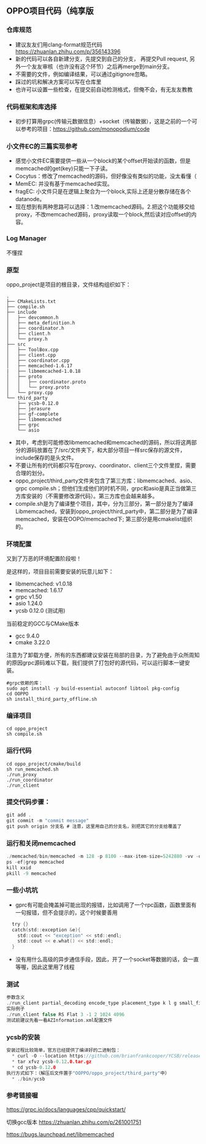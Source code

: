 ## OPPO项目代码（纯享版
### 仓库规范
* 建议友友们用clang-format规范代码
https://zhuanlan.zhihu.com/p/356143396
* 新的代码可以各自新建分支，先提交到自己的分支，
再提交Pull request, 另外一个友友审核（也许没有这个环节）之后再merge到main分支。
* 不需要的文件，例如编译结果，可以通过gitignore忽略。
* 踩过的坑和解决方案可以写在仓库里
* 也许可以设置一些检查，在提交前自动检测格式，但俺不会，有无友友教教


### 代码框架和库选择
* 初步打算用grpc(传输元数据信息）+socket（传输数据），这是之前的一个可以参考的项目：https://github.com/monopodium/code

### 小文件EC的三篇实现参考
* 感觉小文件EC需要提供一些从一个block的某个offset开始读的函数，但是memcached的get(key)只能一下子读。
* Cocytus：修改了memcached的源码，但好像没有类似的功能，没太看懂（
* MemEC: 并没有基于memcached实现。
* fragEC: 小文件只是在逻辑上聚合为一个block,实际上还是分散存储在各个datanode。
* 现在想到有两种思路可以选择：1.改memcached源码。2.把这个功能移交给proxy，不改memcached源码，proxy读取一个block,然后读对应offset的内容。

### Log Manager
不懂捏
### 原型
oppo_project是项目的根目录，文件结构组织如下：
```
.
├── CMakeLists.txt
├── compile.sh
├── include
│   ├── devcommon.h
│   ├── meta_definition.h
│   ├── coordinator.h
│   ├── client.h
│   └── proxy.h
├── src
│   ├── ToolBox.cpp
│   ├── client.cpp
│   ├── coordinator.cpp
│   ├── memcached-1.6.17
|   ├── libmemcached-1.0.18
│   ├── proto
│   │   ├── coordinator.proto
│   │   └── proxy.proto
│   └── proxy.cpp
└── third_party
    ├── ycsb-0.12.0
    ├── jerasure
    ├── gf-complete
    ├── libmemcached
    ├── grpc
    └── asio
```
* 其中，考虑到可能修改libmemcached和memcached的源码，所以将这两部分的源码放置在了/src/文件夹下，和大部分项目一样src保存的源文件，include保存的是头文件。
* 不要让所有的代码都只写在proxy、coordinator、client三个文件里捏，需要合理的划分。
* oppo_project/third_party文件夹包含了第三方库：libmemcached、asio、grpc
compile.sh；但他们生成他们的时机不同，grpc和asio是真正当做第三方库安装的（不需要修改源代码）。第三方库也会越来越多。
* compile.sh是为了编译整个项目，其中，分为三部分，第一部分是为了编译Libmemcached，安装到oppo_project/third_party中，第二部分是为了编译memcached，安装在OOPO/memcached下;
第三部分是用cmakelist组织的。


### 环境配置
又到了万恶的环境配置阶段啦！

是这样的，项目目前需要安装的玩意儿如下：
* libmemcached: v1.0.18
* memcached: 1.6.17
* grpc v1.50
* asio 1.24.0
* ycsb 0.12.0 (测试用)

当前稳定的GCC与CMake版本
* gcc 9.4.0
* cmake 3.22.0

注意为了卸载方便，所有的东西都建议安装在局部的目录，为了避免由于众所周知的原因grpc源码难以下载，我们提供了打包好的源代码，可以运行脚本一键安装。
```
#grpc依赖的库：
sudo apt install -y build-essential autoconf libtool pkg-config
cd OOPPO
sh install_third_party_offline.sh
```
### 编译项目
```
cd oppo_project
sh compile.sh
```
### 运行代码

```
cd oppo_project/cmake/build
sh run_memcached.sh
./run_proxy
./run_coordinator
./run_client

```
### 提交代码步骤：
```c
git add .
git commit -m "commit message"
git push origin 分支名 # 注意，这里用自己的分支名，别把其它的分支给覆盖了
```

### 运行和关闭memcached
```c
./memcached/bin/memcached -m 128 -p 8100 --max-item-size=5242880 -vv -d
ps -ef|grep memcached
kill xxid
pkill -9 memcached
```
### 一些小坑坑
* gprc有可能会掩盖掉可能出现的报错，比如调用了一个rpc函数，函数里面有一句报错，但不会提示的，这个时候要善用
```c
  try {}
  catch(std::exception &e){
    std::cout << "exception" << std::endl;
    std::cout << e.what() << std::endl;
  }
```
* 没有用什么高级的异步通信手段，因此，开了一个socket等数据的话，会一直等喔，因此这里用了线程

### 测试
```c
参数含义
./run_client partial_decoding encode_type placement_type k l g small_file_upper blob_size_upper
实际例子
./run_client false RS Flat 3 -1 2 1024 4096
测试前建议先看一看AZInformation.xml配置文件
```

### ycsb的安装
```c
安装过程比较简单，官方已经提供了编译好的二进制包：
  * curl -O --location https://github.com/brianfrankcooper/YCSB/releases/download/0.12.0/ycsb-0.12.0.tar.gz
  * tar xfvz ycsb-0.12.0.tar.gz
  * cd ycsb-0.12.0
执行方式如下：（解压后文件置于"OOPPO/oppo_project/third_party"中）
  * ./bin/ycsb
```

### 参考链接喔
https://grpc.io/docs/languages/cpp/quickstart/

切换gcc版本
https://zhuanlan.zhihu.com/p/261001751

https://bugs.launchpad.net/libmemcached

